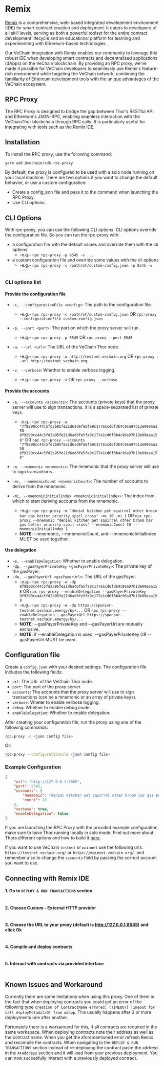 # Remix

[Remix](https://remix-project.org/) is a comprehensive, web-based integrated development environment (IDE) for smart contract creation and deployment. It caters to developers of all skill levels, serving as both a powerful toolset for the entire contract development lifecycle and an educational platform for learning and experimenting with Ethereum-based technologies.

Our VeChain integration with Remix enables our community to leverage this robust IDE when developing smart contracts and decentralized applications (dApps) on the VeChain blockchain. By providing an RPC proxy, we've made it possible for VeChain developers to seamlessly use Remix's feature-rich environment while targeting the VeChain network, combining the familiarity of Ethereum development tools with the unique advantages of the VeChain ecosystem.

## RPC Proxy

The RPC Proxy is designed to bridge the gap between Thor's RESTful API and Ethereum's JSON-RPC, enabling seamless interaction with the VeChainThor blockchain through RPC calls. It is particularly useful for integrating with tools such as the Remix IDE.

## Installation

To install the RPC proxy, use the following command:

```bash
yarn add @vechain/sdk-rpc-proxy
```

By default, the proxy is configured to be used with a solo node running on your local machine. There are two options if you want to change the default behavior, or use a custom configuration:

* Create a config.json file and pass it to the command when launching the RPC Proxy.
* Use CLI options.

## CLI Options

With rpc-proxy, you can use the following CLI options. CLI options override the configuration file. So you can run the rpc-proxy with:

* a configuration file with the default values and override them with the cli options
  * -e.g.- `npx rpc-proxy -p 8545 -v ...`
* a custom configuration file and override some values with the cli options
  * -e.g.- `npx rpc-proxy -c /path/of/custom-config.json -p 8545 -v ...`

### CLI options list

#### Provide the configuration file

- `-c, --configurationFile <config>`: The path to the configuration file.
    - -e.g.- `npx rpc-proxy -c /path/of/custom-config.json` OR `rpc-proxy --configurationFile custom-config.json`

- `-p, --port <port>`: The port on which the proxy server will run.
    - -e.g.- `npx rpc-proxy -p 8545` OR `rpc-proxy --port 8545`

- `-u, --url <url>`: The URL of the VeChain Thor node.
    - -e.g.- `npx rpc-proxy -u http://testnet.vechain.org` OR `rpc-proxy --url http://testnet.vechain.org`

- `-v, --verbose`: Whether to enable verbose logging.
    - -e.g.- `npx rpc-proxy -v` OR `rpc-proxy --verbose`

#### Provide the accounts

- `-a, --accounts <accounts>`: The accounts (private keys) that the proxy server will use to sign transactions. It is a
  space-separated list of private keys.
    - -e.g.- `npx rpc-proxy -a "7f9290cc44c5fd2b95fe21d6ad6fe5fa9c177e1cd6f3b4c96a97b13e09eaa158 8f9290cc44c5fd2b95fe21d6ad6fe5fa9c177e1cd6f3b4c96a97b13e09eaa158"`
    OR `npx rpc-proxy --accounts "7f9290cc44c5fd2b95fe21d6ad6fe5fa9c177e1cd6f3b4c96a97b13e09eaa158 8f9290cc44c5fd2b95fe21d6ad6fe5fa9c177e1cd6f3b4c96a97b13e09eaa158"`

- `-m, --mnemonic <mnemonic>`: The mnemonic that the proxy server will use to sign transactions.
- `-mc, --mnemonicCount <mnemonicCount>`: The number of accounts to derive from the mnemonic.
- `-mi, --mnemonicInitialIndex <mnemonicInitialIndex>`: The index from which to start deriving accounts from the
  mnemonic.
    - -e.g.- `npx rpc-proxy -m "denial kitchen pet squirrel other broom bar gas better priority spoil cross" -mc 10 -mi 1`
      OR `npx rpc-proxy --mnemonic "denial kitchen pet squirrel other broom bar gas better priority spoil cross" --mnemonicCount 10 --mnemonicInitialIndex 1`
    - **NOTE**: --mnemonic, --mnemonicCount, and --mnemonicInitialIndex MUST be used together.

#### Use delegation

- `-e, --enableDelegation`: Whether to enable delegation.
- `-dp, --gasPayerPrivateKey <gasPayerPrivateKey>`: The private key of the gasPayer.
- `-du, --gasPayerUrl <gasPayerUrl>`: The URL of the gasPayer.
    - -e.g.- `npx rpc-proxy -e -dp 8f9290cc44c5fd2b95fe21d6ad6fe5fa9c177e1cd6f3b4c96a97b13e09eaa158`
      OR `npx rpc-proxy --enableDelegation --gasPayerPrivateKey 8f9290cc44c5fd2b95fe21d6ad6fe5fa9c177e1cd6f3b4c96a97b13e09eaa158`
    - -e.g.- `npx rpc-proxy -e -du https://sponsor-testnet.vechain.energy/by/...`
      OR `npx rpc-proxy --enableDelegation --gasPayerUrl https://sponsor-testnet.vechain.energy/by/...`
    - **NOTE**: --gasPayerPrivateKey and --gasPayerUrl are mutually exclusive.
    - **NOTE**: if --enableDelegation is used, --gasPayerPrivateKey OR --gasPayerUrl MUST be used.

## Configuration file

Create a `config.json` with your desired settings. The configuration file includes the following fields:

* `url`: The URL of the VeChain Thor node.
* `port`: The port of the proxy server.
* `accounts`: The accounts that the proxy server will use to sign transactions (can be a mnemonic or an array of private keys).
* `verbose`: Wheter to enable verbose logging.
* `debug`: Whether to enable debug mode.
* `enableDelegation`: Whether to enable delegation.

After creating your configuration file, run the proxy using one of the following commands:

```bash
rpc-proxy -c <json config file>
```

Or:

```bash
rpc-proxy --configurationFile <json config file>
```

### Example Configuration

```json
{
    "url": "http://127.0.0.1:8669",
    "port": 8545,
    "accounts": {
        "mnemonic": "denial kitchen pet squirrel other broom bar gas better priority spoil cross",
        "count": 10
    },
    "verbose": true,
    "enableDelegation": false
}
```

If you are launching the RPC Proxy with the provided example configuration, make sure to have Thor running locally in solo mode. Find out more about Thors different options and how to build it [here](https://github.com/vechain/thor).

If you want to use VeChain `testnet` or `mainnet` use the following urls: `https://testnet.vechain.org/` or `https://mainnet.vechain.org/`. and remember also to change the `accounts` field by passing the correct account you want to use.

## Connecting with Remix IDE

#### 1. Go to `DEPLOY & RUN TRANSACTIONS` section

<figure><img src="../../.gitbook/assets/deploy_run_trxs (1).png" alt=""><figcaption></figcaption></figure>

#### 2. Choose Custom - External HTTP provider

<figure><img src="../../.gitbook/assets/external_http_provider.png" alt=""><figcaption></figcaption></figure>

#### 3. Choose the URL to your proxy (default is http://127.0.0.1:8545) and click Ok

<figure><img src="../../.gitbook/assets/set_proxy.png" alt=""><figcaption></figcaption></figure>

#### 4. Compile and deploy contracts

<figure><img src="../../.gitbook/assets/compile_deploy.png" alt=""><figcaption></figcaption></figure>

#### 5. Interact with contracts via provided interface

<figure><img src="../../.gitbook/assets/interact.png" alt=""><figcaption></figcaption></figure>

## Known Issues and Workaround

Currently there are some limitations when using this proxy. One of them is the fact that when deploying contracts you could get an error of the following type `creation of ContractName errored: [TIMEOUT] Timeout for call deployMetadataOf from udapp`. This usually happens after 3 or more deployments one after another.

Fortunately there is a workaround for this, if all contracts are required in the same workspace. When deploying contracts note their address as well as the contract name. When you get the aforementioned error refresh Remix and recompile the contracts. When navigating to the `DEPLOY & RUN TRANSACTIONS` section instead of re-deploying the contract paste the address in the `AtAddress` section and it will load from your previous deployment. You can now succesfully interact with a previously deployed contract.

<figure><img src="../../.gitbook/assets/workaround.png" alt=""><figcaption></figcaption></figure>
